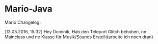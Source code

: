 # Mario-Java
Mario Changelog:


[13.05.2016, 15:32]
Hey Dominik,
Hab den Teleport Glitch behoben, ne Mainclass und ne Klasse für Musik/Sounds Erstellt(arbeite ich noch dran)


